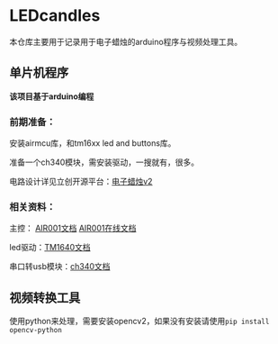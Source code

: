 # LEDcandles
本仓库主要用于记录用于电子蜡烛的arduino程序与视频处理工具。
## 单片机程序
**该项目基于arduino编程**

### 前期准备：

安装airmcu库，和tm16xx led and buttons库。

准备一个ch340模块，需安装驱动，一搜就有，很多。

电路设计详见立创开源平台：[电子蜡烛v2](https://oshwhub.com/mgxq/dian-zi-la-zhu-v2)

### 相关资料：

主控： [AIR001文档](https://c.vue2.cn/attachment/20230721175506039_AIR001%E8%8A%AF%E7%89%87%E6%95%B0%E6%8D%AE%E6%89%8B%E5%86%8C1.0.4.pdf)
[AIR001在线文档](https://wiki.luatos.com/chips/air001/index.html)

led驱动：[TM1640文档](https://atta.szlcsc.com/upload/public/pdf/source/20210125/C41327_2B9DB4F40466A73C374D651D231B64AE.pdf)

串口转usb模块：[ch340文档](https://atta.szlcsc.com/upload/public/pdf/source/20240313/115CDE92081B1D6CB446704AD5D0F5F2.pdf)

## 视频转换工具
使用python来处理，需要安装opencv2，如果没有安装请使用`pip install opencv-python`

